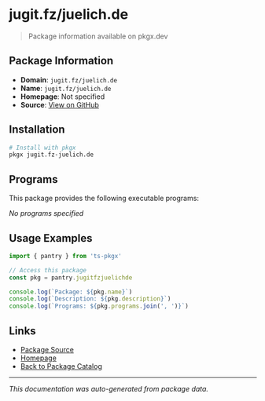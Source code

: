 # jugit.fz/juelich.de

> Package information available on pkgx.dev

## Package Information

- **Domain**: `jugit.fz/juelich.de`
- **Name**: `jugit.fz/juelich.de`
- **Homepage**: Not specified
- **Source**: [View on GitHub](https://github.com/pkgxdev/pantry/tree/main/projects/jugit.fz/juelich.de/package.yml)

## Installation

```bash
# Install with pkgx
pkgx jugit.fz-juelich.de
```

## Programs

This package provides the following executable programs:

*No programs specified*

## Usage Examples

```typescript
import { pantry } from 'ts-pkgx'

// Access this package
const pkg = pantry.jugitfzjuelichde

console.log(`Package: ${pkg.name}`)
console.log(`Description: ${pkg.description}`)
console.log(`Programs: ${pkg.programs.join(', ')}`)
```

## Links

- [Package Source](https://github.com/pkgxdev/pantry/tree/main/projects/jugit.fz/juelich.de/package.yml)
- [Homepage](#)
- [Back to Package Catalog](../package-catalog.md)

---

*This documentation was auto-generated from package data.*
